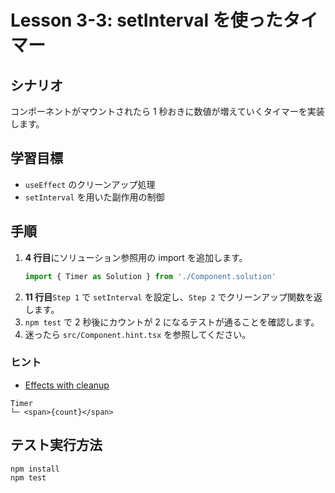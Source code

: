# Lesson 3-3: setInterval を使ったタイマー

## シナリオ
コンポーネントがマウントされたら 1 秒おきに数値が増えていくタイマーを実装します。

## 学習目標
- `useEffect` のクリーンアップ処理
- `setInterval` を用いた副作用の制御

## 手順
1. **4 行目**にソリューション参照用の import を追加します。
   ```ts
   import { Timer as Solution } from './Component.solution'
   ```
2. **11 行目**`Step 1` で `setInterval` を設定し、`Step 2` でクリーンアップ関数を返します。
3. `npm test` で 2 秒後にカウントが 2 になるテストが通ることを確認します。
4. 迷ったら `src/Component.hint.tsx` を参照してください。

### ヒント
- [Effects with cleanup](https://react.dev/learn/synchronizing-with-effects#step-2-write-the-cleanup-function)

```
Timer
└─ <span>{count}</span>
```

## テスト実行方法
```bash
npm install
npm test
```
